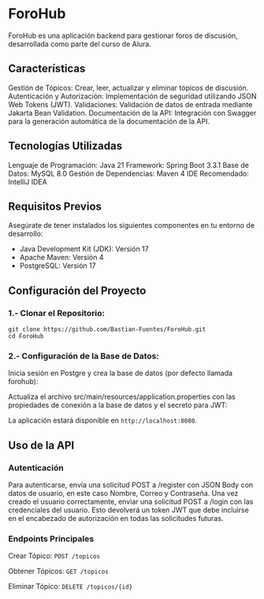 # ForoHub
ForoHub es una aplicación backend para gestionar foros de discusión, desarrollada como parte del curso de Alura.

## Características
Gestión de Tópicos: Crear, leer, actualizar y eliminar tópicos de discusión.
Autenticación y Autorización: Implementación de seguridad utilizando JSON Web Tokens (JWT).
Validaciones: Validación de datos de entrada mediante Jakarta Bean Validation.
Documentación de la API: Integración con Swagger para la generación automática de la documentación de la API.

## Tecnologías Utilizadas
Lenguaje de Programación: Java 21
Framework: Spring Boot 3.3.1
Base de Datos: MySQL 8.0
Gestión de Dependencias: Maven 4
IDE Recomendado: IntelliJ IDEA

## Requisitos Previos
Asegúrate de tener instalados los siguientes componentes en tu entorno de desarrollo:

- Java Development Kit (JDK): Versión 17
- Apache Maven: Versión 4
- PostgreSQL: Versión 17

## Configuración del Proyecto
### 1.- Clonar el Repositorio:

```
git clone https://github.com/Bastian-Fuentes/ForoHub.git
cd ForoHub
```

### 2.- Configuración de la Base de Datos:

Inicia sesión en Postgre y crea la base de datos (por defecto llamada forohub):

Actualiza el archivo src/main/resources/application.properties con las propiedades de conexión a la base de datos y el secreto para JWT:


La aplicación estará disponible en `http://localhost:8080`.

## Uso de la API

### Autenticación
Para autenticarse, envía una solicitud POST a /register con JSON Body con datos de usuario, en este caso Nombre, Correo y Contraseña. Una vez creado el usuario correctamente, enviar una solicitud POST a /login con las credenciales del usuario. Esto devolverá un token JWT que debe incluirse en el encabezado de autorización en todas las solicitudes futuras.

### Endpoints Principales
Crear Tópico: `POST /topicos`

Obtener Tópicos: `GET /topicos`

Eliminar Tópico: `DELETE /topicos/{id}`
